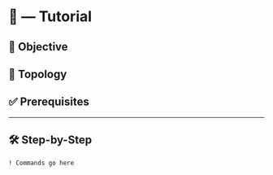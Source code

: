 # 🔐 <Port security> — Tutorial

## 🎯 Objective


## 🧩 Topology

## ✅ Prerequisites

---

## 🛠️ Step-by-Step
```ios
! Commands go here
